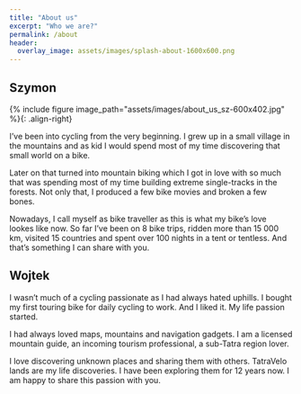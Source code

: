 ```yaml
---
title: "About us"
excerpt: "Who we are?"
permalink: /about
header:
  overlay_image: assets/images/splash-about-1600x600.png
---
```


## Szymon

{% include figure image_path="assets/images/about_us_sz-600x402.jpg" %}{: .align-right}

I’ve been into cycling from the very beginning. I grew up in a small village in the mountains and as kid I would spend most of my time discovering that small world on a bike.

Later on that turned into mountain biking which I got in love with so much that was spending most of my time building extreme single-tracks in the forests. Not only that, I produced a few bike movies and broken a few bones.

Nowadays, I call myself as bike traveller as this is what my bike’s love lookes like now. So far I’ve been on 8 bike trips, ridden more than 15 000 km, visited 15 countries and spent over 100 nights in a tent or tentless. And that’s something I can share with you.


## Wojtek

I wasn’t much of a cycling passionate as I had always hated uphills. I bought my first touring bike for daily cycling to work. And I liked it. My life passion started.

I had always loved maps, mountains and navigation gadgets. I am a licensed mountain guide, an incoming tourism professional, a sub-Tatra region lover.

I love discovering unknown places and sharing them with others. TatraVelo lands are my life discoveries. I have been exploring them for 12 years now.
I am happy to share this passion with you.
